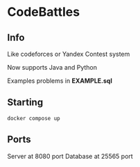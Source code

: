 # CodeBattles

## Info

Like codeforces or Yandex Contest system

Now supports Java and Python

Examples problems in **EXAMPLE.sql**


## Starting

```shell
docker compose up
```

## Ports

Server at 8080 port
Database at 25565 port
